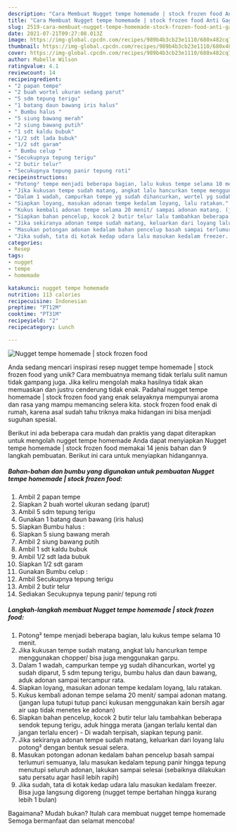 ```yaml
---
description: "Cara Membuat Nugget tempe homemade | stock frozen food Anti Gagal"
title: "Cara Membuat Nugget tempe homemade | stock frozen food Anti Gagal"
slug: 2519-cara-membuat-nugget-tempe-homemade-stock-frozen-food-anti-gagal
date: 2021-07-21T09:27:08.013Z
image: https://img-global.cpcdn.com/recipes/989b4b3cb23e1110/680x482cq70/nugget-tempe-homemade-stock-frozen-food-foto-resep-utama.jpg
thumbnail: https://img-global.cpcdn.com/recipes/989b4b3cb23e1110/680x482cq70/nugget-tempe-homemade-stock-frozen-food-foto-resep-utama.jpg
cover: https://img-global.cpcdn.com/recipes/989b4b3cb23e1110/680x482cq70/nugget-tempe-homemade-stock-frozen-food-foto-resep-utama.jpg
author: Mabelle Wilson
ratingvalue: 4.1
reviewcount: 14
recipeingredient:
- "2 papan tempe"
- "2 buah wortel ukuran sedang parut"
- "5 sdm tepung terigu"
- "1 batang daun bawang iris halus"
- " Bumbu halus "
- "5 siung bawang merah"
- "2 siung bawang putih"
- "1 sdt kaldu bubuk"
- "1/2 sdt lada bubuk"
- "1/2 sdt garam"
- " Bumbu celup "
- "Secukupnya tepung terigu"
- "2 butir telur"
- "Secukupnya tepung panir tepung roti"
recipeinstructions:
- "Potong² tempe menjadi beberapa bagian, lalu kukus tempe selama 10 menit."
- "Jika kukusan tempe sudah matang, angkat lalu hancurkan tempe menggunakan chopper/ bisa juga menggunakan garpu."
- "Dalam 1 wadah, campurkan tempe yg sudah dihancurkan, wortel yg sudah diparut, 5 sdm tepung terigu, bumbu halus dan daun bawang, aduk adonan sampai tercampur rata."
- "Siapkan loyang, masukan adonan tempe kedalam loyang, lalu ratakan."
- "Kukus kembali adonan tempe selama 20 menit/ sampai adonan matang. (jangan lupa tutupi tutup panci kukusan menggunakan kain bersih agar air uap tidak menetes ke adonan)"
- "Siapkan bahan pencelup, kocok 2 butir telur lalu tambahkan beberapa sendok tepung terigu, aduk hingga merata (jangan terlalu kental dan jangan terlalu encer) Di wadah terpisah, siapkan tepung panir."
- "Jika sekiranya adonan tempe sudah matang, keluarkan dari loyang lalu potong² dengan bentuk sesuai selera."
- "Masukan potongan adonan kedalam bahan pencelup basah sampai terlumuri semuanya, lalu masukan kedalam tepung panir hingga tepung menutupi seluruh adonan, lakukan sampai selesai (sebaiknya dilakukan satu persatu agar hasil lebih rapih)"
- "Jika sudah, tata di kotak kedap udara lalu masukan kedalam freezer. Bisa juga langsung digoreng (nugget tempe bertahan hingga kurang lebih 1 bulan)"
categories:
- Resep
tags:
- nugget
- tempe
- homemade

katakunci: nugget tempe homemade 
nutrition: 113 calories
recipecuisine: Indonesian
preptime: "PT12M"
cooktime: "PT31M"
recipeyield: "2"
recipecategory: Lunch

---
```



![Nugget tempe homemade | stock frozen food](https://img-global.cpcdn.com/recipes/989b4b3cb23e1110/680x482cq70/nugget-tempe-homemade-stock-frozen-food-foto-resep-utama.jpg)

Anda sedang mencari inspirasi resep nugget tempe homemade | stock frozen food yang unik? Cara membuatnya memang tidak terlalu sulit namun tidak gampang juga. Jika keliru mengolah maka hasilnya tidak akan memuaskan dan justru cenderung tidak enak. Padahal nugget tempe homemade | stock frozen food yang enak selayaknya mempunyai aroma dan rasa yang mampu memancing selera kita.
 stock frozen food enak di rumah, karena asal sudah tahu triknya maka hidangan ini bisa menjadi suguhan spesial.


Berikut ini ada beberapa cara mudah dan praktis yang dapat diterapkan untuk mengolah nugget tempe homemade  Anda dapat menyiapkan Nugget tempe homemade | stock frozen food memakai 14 jenis bahan dan 9 langkah pembuatan. Berikut ini cara untuk menyiapkan hidangannya.

<!--inarticleads1-->

##### Bahan-bahan dan bumbu yang digunakan untuk pembuatan Nugget tempe homemade | stock frozen food:

1. Ambil 2 papan tempe
1. Siapkan 2 buah wortel ukuran sedang (parut)
1. Ambil 5 sdm tepung terigu
1. Gunakan 1 batang daun bawang (iris halus)
1. Siapkan  Bumbu halus :
1. Siapkan 5 siung bawang merah
1. Ambil 2 siung bawang putih
1. Ambil 1 sdt kaldu bubuk
1. Ambil 1/2 sdt lada bubuk
1. Siapkan 1/2 sdt garam
1. Gunakan  Bumbu celup :
1. Ambil Secukupnya tepung terigu
1. Ambil 2 butir telur
1. Sediakan Secukupnya tepung panir/ tepung roti




<!--inarticleads2-->

##### Langkah-langkah membuat Nugget tempe homemade | stock frozen food:

1. Potong² tempe menjadi beberapa bagian, lalu kukus tempe selama 10 menit.
1. Jika kukusan tempe sudah matang, angkat lalu hancurkan tempe menggunakan chopper/ bisa juga menggunakan garpu.
1. Dalam 1 wadah, campurkan tempe yg sudah dihancurkan, wortel yg sudah diparut, 5 sdm tepung terigu, bumbu halus dan daun bawang, aduk adonan sampai tercampur rata.
1. Siapkan loyang, masukan adonan tempe kedalam loyang, lalu ratakan.
1. Kukus kembali adonan tempe selama 20 menit/ sampai adonan matang. (jangan lupa tutupi tutup panci kukusan menggunakan kain bersih agar air uap tidak menetes ke adonan)
1. Siapkan bahan pencelup, kocok 2 butir telur lalu tambahkan beberapa sendok tepung terigu, aduk hingga merata (jangan terlalu kental dan jangan terlalu encer) - Di wadah terpisah, siapkan tepung panir.
1. Jika sekiranya adonan tempe sudah matang, keluarkan dari loyang lalu potong² dengan bentuk sesuai selera.
1. Masukan potongan adonan kedalam bahan pencelup basah sampai terlumuri semuanya, lalu masukan kedalam tepung panir hingga tepung menutupi seluruh adonan, lakukan sampai selesai (sebaiknya dilakukan satu persatu agar hasil lebih rapih)
1. Jika sudah, tata di kotak kedap udara lalu masukan kedalam freezer. Bisa juga langsung digoreng (nugget tempe bertahan hingga kurang lebih 1 bulan)




Bagaimana? Mudah bukan? Itulah cara membuat nugget tempe homemade  Semoga bermanfaat dan selamat mencoba!
